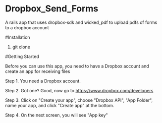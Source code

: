 # Dropbox_Send_Forms
A rails app that uses dropbox-sdk and wicked_pdf to upload pdfs of forms to a dropbox account

#Installation

1. git clone 

#Getting Started

Before you can use this app, you need to have a Dropbox account and create an app for receiving files

Step 1. You need a Dropbox account.

Step 2. Got one? Good, now go to https://www.dropbox.com/developers

Step 3. Click on "Create your app", choose "Dropbox API", "App Folder", name your app, and click "Create app" at the bottom.

Step 4. On the next screen, you will see "App key"
